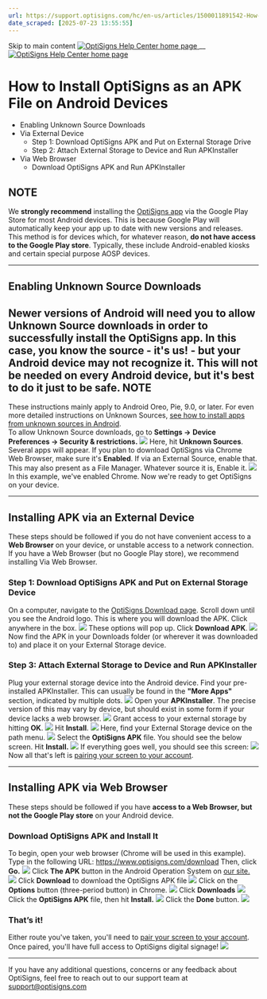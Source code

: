 ```yaml
---
url: https://support.optisigns.com/hc/en-us/articles/1500011891542-How-to-Install-OptiSigns-as-an-APK-File-on-Android-Devices
date_scraped: [2025-07-23 13:55:55]
---
```


Skip to main content
[ ![OptiSigns Help Center home page](/hc/theming_assets/01HZKNYSEQ6GRC01C0J27PZ3RC) ](/hc/en-us "Home")
__
[ ![OptiSigns Help Center home page](/hc/theming_assets/01HZKNYSEQ6GRC01C0J27PZ3RC) ](/hc/en-us "Home")
#  How to Install OptiSigns as an APK File on Android Devices 
  * Enabling Unknown Source Downloads
  * Via External Device
    * Step 1: Download OptiSigns APK and Put on External Storage Drive
    * Step 2: Attach External Storage to Device and Run APKInstaller
  * Via Web Browser
    * Download OptiSigns APK and Run APKInstaller

**NOTE**  
---  
We **strongly recommend** installing the [OptiSigns app](https://play.google.com/store/apps/details?id=com.optisigns.playe1&hl=en_US) via the Google Play Store for most Android devices. This is because Google Play will automatically keep your app up to date with new versions and releases. This method is for devices which, for whatever reason, **do not have access to the Google Play store**. Typically, these include Android-enabled kiosks and certain special purpose AOSP devices.  
* * *
## Enabling Unknown Source Downloads
Newer versions of Android will need you to allow **Unknown Source** downloads in order to successfully install the OptiSigns app. In this case, you know the source - it's us! - but your Android device may not recognize it. This will not be needed on every Android device, but it's best to do it just to be safe.
**NOTE**  
---  
These instructions mainly apply to Android Oreo, Pie, 9.0, or later. For even more detailed instructions on Unknown Sources, [see how to install apps from unknown sources in Android](https://www.appaloosa.io/blog/guides/how-to-install-apps-from-unknown-sources-in-android).  
To allow Unknown Source downloads, go to **Settings →** **Device Preferences → Security & restrictions.**
[![](/hc/article_attachments/36321849020179)](/hc/article_attachments/36321849020179)
Here, hit **Unknown Sources**. Several apps will appear. If you plan to download OptiSigns via Chrome Web Browser, make sure it's **Enabled**. If via an External Source, enable that. This may also present as a File Manager. Whatever source it is, Enable it.
[![](/hc/article_attachments/36321880532371)](/hc/article_attachments/36321880532371)
In this example, we've enabled Chrome. Now we're ready to get OptiSigns on your device.
* * *
## Installing APK via an External Device
These steps should be followed if you do not have convenient access to a **Web Browser** on your device, or unstable access to a network connection. If you have a Web Browser (but no Google Play store), we recommend installing Via Web Browser.
### Step 1: Download OptiSigns APK and Put on External Storage Device
On a computer, navigate to the [OptiSigns Download page](https://www.optisigns.com/download). Scroll down until you see the Android logo. This is where you will download the APK. Click anywhere in the box.
[![](/hc/article_attachments/36321880534675)](/hc/article_attachments/36321880534675)
These options will pop up. Click **Download APK**.
[![](/hc/article_attachments/36321849029395)](/hc/article_attachments/36321849029395)
Now find the APK in your Downloads folder (or wherever it was downloaded to) and place it on your External Storage device.
### Step 3: Attach External Storage to Device and Run APKInstaller
Plug your external storage device into the Android device. Find your pre-installed APKInstaller. This can usually be found in the **"More Apps"** section, indicated by multiple dots.
[![](/hc/article_attachments/36321880540307)](/hc/article_attachments/36321880540307)
Open your **APKInstaller**. The precise version of this may vary by device, but should exist in some form if your device lacks a web browser.
[![](/hc/article_attachments/36321849033107)](/hc/article_attachments/36321849033107)
Grant access to your external storage by hitting **OK**.
[![](/hc/article_attachments/36321849036051)](/hc/article_attachments/36321849036051)
Hit **Install**.
[![](/hc/article_attachments/36321880545683)](/hc/article_attachments/36321880545683)
Here, find your External Storage device on the path menu.
[![](/hc/article_attachments/36321880549139)](/hc/article_attachments/36321880549139)
Select the **OptiSigns APK** file. You should see the below screen. Hit **Install.**
[![](/hc/article_attachments/36321849045139)](/hc/article_attachments/36321849045139)
If everything goes well, you should see this screen:
[![](/hc/article_attachments/36321880557715)](/hc/article_attachments/36321880557715)
Now all that's left is [pairing your screen to your account](https://support.optisigns.com/hc/en-us/articles/360016374813-Set-up-add-a-screen).
* * *
## Installing APK via Web Browser
These steps should be followed if you have **access to a Web Browser, but not the Google Play store** on your Android device.
### Download OptiSigns APK and Install It
To begin, open your web browser (Chrome will be used in this example).
Type in the following URL: <https://www.optisigns.com/download>
Then, click **Go.**
[![](/hc/article_attachments/1500019255902)](/hc/article_attachments/1500019255902)
Click **The APK** button in the Android Operation System on [our site. ](https://www.optisigns.com/download)
[![](/hc/article_attachments/29651805277459)](/hc/article_attachments/29651805277459)
Click **Download** to download the OptiSigns APK file
[![](/hc/article_attachments/1500019255962)](/hc/article_attachments/1500019255962)
Click on the **Options** button (three-period button) in Chrome.
[![](/hc/article_attachments/1500019255602)](/hc/article_attachments/1500019255602)
Click **Downloads**
[![](/hc/article_attachments/1500019255622)](/hc/article_attachments/1500019255622)
Click the **OptiSigns APK** file, then hit **Install.**
[![](/hc/article_attachments/1500019431121)](/hc/article_attachments/1500019431121)
Click the **Done** button.
[![](/hc/article_attachments/1500019431141)](/hc/article_attachments/1500019431141)
### 
### That’s it!
Either route you've taken, you'll need to [pair your screen to your account](https://support.optisigns.com/hc/en-us/articles/360016374813-Set-up-add-a-screen). Once paired, you'll have full access to OptiSigns digital signage!
[![](/hc/article_attachments/36321849051283)](/hc/article_attachments/36321849051283)
* * *
If you have any additional questions, concerns or any feedback about OptiSigns, feel free to reach out to our support team at [support@optisigns.com](mailto:support@optisigns.com)
